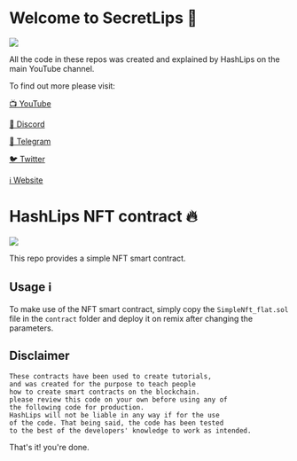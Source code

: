 # Welcome to SecretLips 👄

![](https://github.com/HashLips/hashlips_nft_contract/blob/main/logo.png)

All the code in these repos was created and explained by HashLips on the main YouTube channel.

To find out more please visit:

[📺 YouTube](https://www.youtube.com/channel/UC1LV4_VQGBJHTJjEWUmy8nA)

[👄 Discord](https://discord.com/invite/qh6MWhMJDN)

[💬 Telegram](https://t.me/hashlipsnft)

[🐦 Twitter](https://twitter.com/hashlipsnft)

[ℹ️ Website](https://hashlips.online/HashLips)

# HashLips NFT contract 🔥

![](https://github.com/HashLips/hashlips_nft_contract/blob/main/banner.png)

This repo provides a simple NFT smart contract.

## Usage ℹ️

To make use of the NFT smart contract, simply copy the `SimpleNft_flat.sol` file in the `contract` folder and deploy it on remix after changing the parameters.

## Disclaimer

    These contracts have been used to create tutorials,
    and was created for the purpose to teach people
    how to create smart contracts on the blockchain.
    please review this code on your own before using any of
    the following code for production.
    HashLips will not be liable in any way if for the use
    of the code. That being said, the code has been tested
    to the best of the developers' knowledge to work as intended.

That's it! you're done.
